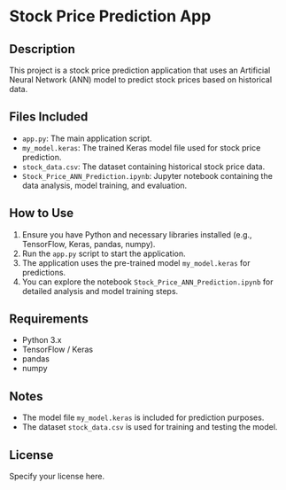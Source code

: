 # Stock Price Prediction App

## Description

This project is a stock price prediction application that uses an Artificial Neural Network (ANN) model to predict stock prices based on historical data.

## Files Included

- `app.py`: The main application script.
- `my_model.keras`: The trained Keras model file used for stock price prediction.
- `stock_data.csv`: The dataset containing historical stock price data.
- `Stock_Price_ANN_Prediction.ipynb`: Jupyter notebook containing the data analysis, model training, and evaluation.

## How to Use

1. Ensure you have Python and necessary libraries installed (e.g., TensorFlow, Keras, pandas, numpy).
2. Run the `app.py` script to start the application.
3. The application uses the pre-trained model `my_model.keras` for predictions.
4. You can explore the notebook `Stock_Price_ANN_Prediction.ipynb` for detailed analysis and model training steps.

## Requirements

- Python 3.x
- TensorFlow / Keras
- pandas
- numpy

## Notes

- The model file `my_model.keras` is included for prediction purposes.
- The dataset `stock_data.csv` is used for training and testing the model.

## License

Specify your license here.
